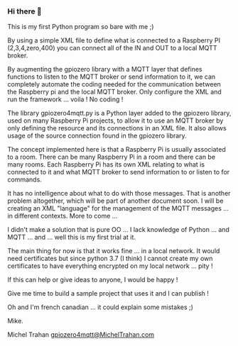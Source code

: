 ### Hi there 👋

This is my first Python program so bare with me ;)

By using a simple XML file to define what is connected to a Raspberry PI (2,3,4,zero,400) you can connect all of the IN and OUT to a local MQTT broker.

By augmenting the gpiozero library with a MQTT layer that defines functions to listen to the MQTT broker or send information to it, we can completely automate the coding needed for the communication between the Raspberry pi and the local MQTT broker. Only configure the XML and run the framework … voila ! No coding !

The library gpiozero4mqtt.py is a Python layer added to the gpiozero library, used on many Raspberry Pi projects, to allow it to use an MQTT broker by only defining the resource and its connections in an XML file. It also allows usage of the source connection found in the gpiozero library.

The concept implemented here is that a Raspberry Pi is usually associated to a room. There can be many Raspberry Pi in a room and there can be many rooms. Each Raspberry Pi has its own XML relating to what is connected to it and what MQTT broker to send information to or listen to for commands.

It has no intelligence about what to do with those messages. That is another problem altogether, which will be part of another document soon. I will be creating an XML "language" for the management of the MQTT messages ... in different contexts. More to come ...

I didn't make a solution that is pure OO ... I lack knowledge of Python ... and MQTT ... and ... well this is my first trial at it.

The main thing for now is that it works fine ... in a local network. It would need certificates but since python 3.7 (I think) I cannot create my own certificates to have everything encrypted on my local network ... pity !

If this can help or give ideas to anyone, I would be happy !

Give me time to build a sample project that uses it and I can publish !

Oh and I'm french canadian ... it could explain some mistakes ;)

Mike.

Michel Trahan
gpiozero4mqtt@MichelTrahan.com
